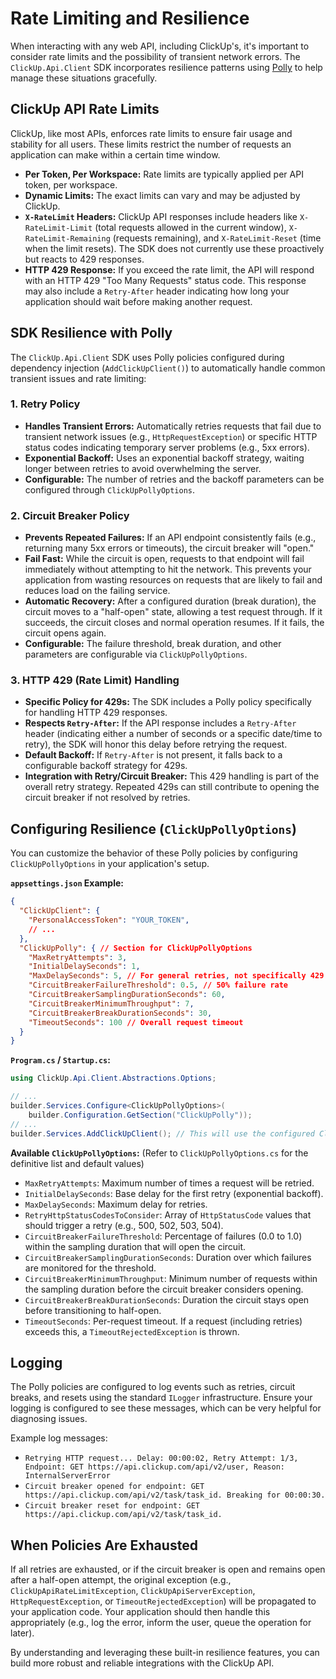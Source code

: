 # Rate Limiting and Resilience

When interacting with any web API, including ClickUp's, it's important to consider rate limits and the possibility of transient network errors. The `ClickUp.Api.Client` SDK incorporates resilience patterns using [Polly](https://github.com/App-vNext/Polly) to help manage these situations gracefully.

## ClickUp API Rate Limits

ClickUp, like most APIs, enforces rate limits to ensure fair usage and stability for all users. These limits restrict the number of requests an application can make within a certain time window.
-   **Per Token, Per Workspace:** Rate limits are typically applied per API token, per workspace.
-   **Dynamic Limits:** The exact limits can vary and may be adjusted by ClickUp.
-   **`X-RateLimit` Headers:** ClickUp API responses include headers like `X-RateLimit-Limit` (total requests allowed in the current window), `X-RateLimit-Remaining` (requests remaining), and `X-RateLimit-Reset` (time when the limit resets). The SDK does not currently use these proactively but reacts to 429 responses.
-   **HTTP 429 Response:** If you exceed the rate limit, the API will respond with an HTTP 429 "Too Many Requests" status code. This response may also include a `Retry-After` header indicating how long your application should wait before making another request.

## SDK Resilience with Polly

The `ClickUp.Api.Client` SDK uses Polly policies configured during dependency injection (`AddClickUpClient()`) to automatically handle common transient issues and rate limiting:

### 1. Retry Policy

-   **Handles Transient Errors:** Automatically retries requests that fail due to transient network issues (e.g., `HttpRequestException`) or specific HTTP status codes indicating temporary server problems (e.g., 5xx errors).
-   **Exponential Backoff:** Uses an exponential backoff strategy, waiting longer between retries to avoid overwhelming the server.
-   **Configurable:** The number of retries and the backoff parameters can be configured through `ClickUpPollyOptions`.

### 2. Circuit Breaker Policy

-   **Prevents Repeated Failures:** If an API endpoint consistently fails (e.g., returning many 5xx errors or timeouts), the circuit breaker will "open."
-   **Fail Fast:** While the circuit is open, requests to that endpoint will fail immediately without attempting to hit the network. This prevents your application from wasting resources on requests that are likely to fail and reduces load on the failing service.
-   **Automatic Recovery:** After a configured duration (break duration), the circuit moves to a "half-open" state, allowing a test request through. If it succeeds, the circuit closes and normal operation resumes. If it fails, the circuit opens again.
-   **Configurable:** The failure threshold, break duration, and other parameters are configurable via `ClickUpPollyOptions`.

### 3. HTTP 429 (Rate Limit) Handling

-   **Specific Policy for 429s:** The SDK includes a Polly policy specifically for handling HTTP 429 responses.
-   **Respects `Retry-After`:** If the API response includes a `Retry-After` header (indicating either a number of seconds or a specific date/time to retry), the SDK will honor this delay before retrying the request.
-   **Default Backoff:** If `Retry-After` is not present, it falls back to a configurable backoff strategy for 429s.
-   **Integration with Retry/Circuit Breaker:** This 429 handling is part of the overall retry strategy. Repeated 429s can still contribute to opening the circuit breaker if not resolved by retries.

## Configuring Resilience (`ClickUpPollyOptions`)

You can customize the behavior of these Polly policies by configuring `ClickUpPollyOptions` in your application's setup.

**`appsettings.json` Example:**
```json
{
  "ClickUpClient": {
    "PersonalAccessToken": "YOUR_TOKEN",
    // ...
  },
  "ClickUpPolly": { // Section for ClickUpPollyOptions
    "MaxRetryAttempts": 3,
    "InitialDelaySeconds": 1,
    "MaxDelaySeconds": 5, // For general retries, not specifically 429 with Retry-After
    "CircuitBreakerFailureThreshold": 0.5, // 50% failure rate
    "CircuitBreakerSamplingDurationSeconds": 60,
    "CircuitBreakerMinimumThroughput": 7,
    "CircuitBreakerBreakDurationSeconds": 30,
    "TimeoutSeconds": 100 // Overall request timeout
  }
}
```

**`Program.cs` / `Startup.cs`:**
```csharp
using ClickUp.Api.Client.Abstractions.Options;

// ...
builder.Services.Configure<ClickUpPollyOptions>(
    builder.Configuration.GetSection("ClickUpPolly"));
// ...
builder.Services.AddClickUpClient(); // This will use the configured ClickUpPollyOptions
```

**Available `ClickUpPollyOptions`:**
(Refer to `ClickUpPollyOptions.cs` for the definitive list and default values)
-   `MaxRetryAttempts`: Maximum number of times a request will be retried.
-   `InitialDelaySeconds`: Base delay for the first retry (exponential backoff).
-   `MaxDelaySeconds`: Maximum delay for retries.
-   `RetryHttpStatusCodesToConsider`: Array of `HttpStatusCode` values that should trigger a retry (e.g., 500, 502, 503, 504).
-   `CircuitBreakerFailureThreshold`: Percentage of failures (0.0 to 1.0) within the sampling duration that will open the circuit.
-   `CircuitBreakerSamplingDurationSeconds`: Duration over which failures are monitored for the threshold.
-   `CircuitBreakerMinimumThroughput`: Minimum number of requests within the sampling duration before the circuit breaker considers opening.
-   `CircuitBreakerBreakDurationSeconds`: Duration the circuit stays open before transitioning to half-open.
-   `TimeoutSeconds`: Per-request timeout. If a request (including retries) exceeds this, a `TimeoutRejectedException` is thrown.

## Logging

The Polly policies are configured to log events such as retries, circuit breaks, and resets using the standard `ILogger` infrastructure. Ensure your logging is configured to see these messages, which can be very helpful for diagnosing issues.

Example log messages:
-   `Retrying HTTP request... Delay: 00:00:02, Retry Attempt: 1/3, Endpoint: GET https://api.clickup.com/api/v2/user, Reason: InternalServerError`
-   `Circuit breaker opened for endpoint: GET https://api.clickup.com/api/v2/task/task_id. Breaking for 00:00:30.`
-   `Circuit breaker reset for endpoint: GET https://api.clickup.com/api/v2/task/task_id.`

## When Policies Are Exhausted

If all retries are exhausted, or if the circuit breaker is open and remains open after a half-open attempt, the original exception (e.g., `ClickUpApiRateLimitException`, `ClickUpApiServerException`, `HttpRequestException`, or `TimeoutRejectedException`) will be propagated to your application code. Your application should then handle this appropriately (e.g., log the error, inform the user, queue the operation for later).

By understanding and leveraging these built-in resilience features, you can build more robust and reliable integrations with the ClickUp API.
